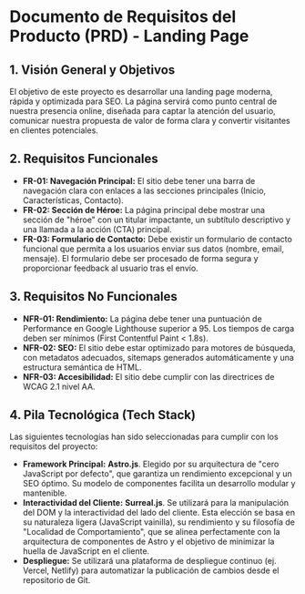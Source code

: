 # Documento de Requisitos del Producto (PRD) - Landing Page

## 1. Visión General y Objetivos

El objetivo de este proyecto es desarrollar una landing page moderna, rápida y optimizada para SEO. La página servirá como punto central de nuestra presencia online, diseñada para captar la atención del usuario, comunicar nuestra propuesta de valor de forma clara y convertir visitantes en clientes potenciales.

## 2. Requisitos Funcionales

-   **FR-01: Navegación Principal:** El sitio debe tener una barra de navegación clara con enlaces a las secciones principales (Inicio, Características, Contacto).
-   **FR-02: Sección de Héroe:** La página principal debe mostrar una sección de "héroe" con un titular impactante, un subtítulo descriptivo y una llamada a la acción (CTA) principal.
-   **FR-03: Formulario de Contacto:** Debe existir un formulario de contacto funcional que permita a los usuarios enviar sus datos (nombre, email, mensaje). El formulario debe ser procesado de forma segura y proporcionar feedback al usuario tras el envío.

## 3. Requisitos No Funcionales

-   **NFR-01: Rendimiento:** La página debe tener una puntuación de Performance en Google Lighthouse superior a 95. Los tiempos de carga deben ser mínimos (First Contentful Paint < 1.8s).
-   **NFR-02: SEO:** El sitio debe estar optimizado para motores de búsqueda, con metadatos adecuados, sitemaps generados automáticamente y una estructura semántica de HTML.
-   **NFR-03: Accesibilidad:** El sitio debe cumplir con las directrices de WCAG 2.1 nivel AA.

## 4. Pila Tecnológica (Tech Stack)

Las siguientes tecnologías han sido seleccionadas para cumplir con los requisitos del proyecto:

-   **Framework Principal:** **Astro.js**. Elegido por su arquitectura de "cero JavaScript por defecto", que garantiza un rendimiento excepcional y un SEO óptimo. Su modelo de componentes facilita un desarrollo modular y mantenible.
-   **Interactividad del Cliente:** **Surreal.js**. Se utilizará para la manipulación del DOM y la interactividad del lado del cliente. Esta elección se basa en su naturaleza ligera (JavaScript vainilla), su rendimiento y su filosofía de "Localidad de Comportamiento", que se alinea perfectamente con la arquitectura de componentes de Astro y el objetivo de minimizar la huella de JavaScript en el cliente.
-   **Despliegue:** Se utilizará una plataforma de despliegue continuo (ej. Vercel, Netlify) para automatizar la publicación de cambios desde el repositorio de Git.
